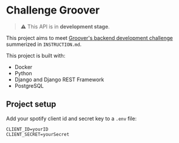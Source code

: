 # Challenge Groover

> :warning: This API is in **development stage**.

This project aims to meet [Groover's backend development challenge](https://github.com/Groover-Dev/ChallengeBackend) summerized in `INSTRUCTION.md`.

This project is built with:
* Docker
* Python
* Django and Django REST Framework
* PostgreSQL

## Project setup

Add your spotify client id and secret key to a `.env` file:

```
CLIENT_ID=yourID
CLIENT_SECRET=yourSecret
```



